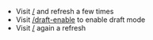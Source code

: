 - Visit [/](https://next-draft-fetch-cache.vercel.app/) and refresh a few times
- Visit [/draft-enable](https://next-draft-fetch-cache.vercel.app/draft-enable) to enable draft mode
- Visit [/](https://next-draft-fetch-cache.vercel.app/) again a refresh

